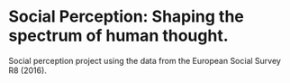 # Social Perception: Shaping the spectrum of human thought.
Social perception project using the data from the European Social Survey R8 (2016).
